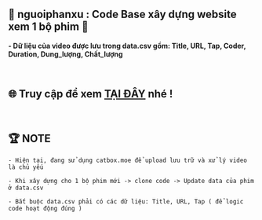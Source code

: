 ## 🚀 **nguoiphanxu : Code Base xây dựng website xem 1 bộ phim** 🚀

**- Dữ liệu của video được lưu trong data.csv gồm: Title, URL, Tap, Coder, Duration, Dung_lượng, Chất_lượng**

</br>

## 🌐 Truy cập để xem [TẠI ĐÂY](https://tongtrankien1605.github.io/nguoiphanxu) nhé !

</br>

## 🏆 NOTE

    - Hiện tại, đang sử dụng catbox.moe để upload lưu trữ và xử lý video là chủ yếu

    - Khi xây dựng cho 1 bộ phim mới -> clone code -> Update data của phim ở data.csv

    - Bắt buộc data.csv phải có các dữ liệu: Title, URL, Tap ( để logic code hoạt động đúng )

</br>
